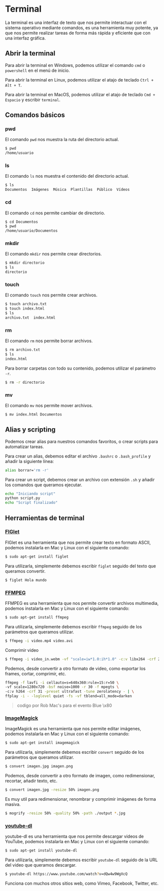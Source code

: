 # Terminal
La terminal es una interfaz de texto que nos permite interactuar con el sistema operativo mediante comandos, es una herramienta muy potente, ya que nos permite realizar tareas de forma más rápida y eficiente que con una interfaz gráfica.

## Abrir la terminal
Para abrir la terminal en Windows, podemos utilizar el comando `cmd` o `powershell` en el menú de inicio.

Para abrir la terminal en Linux, podemos utilizar el atajo de teclado `Ctrl + Alt + T`.

Para abrir la terminal en MacOS, podemos utilizar el atajo de teclado `Cmd + Espacio` y escribir `terminal`.

## Comandos básicos
### pwd
El comando `pwd` nos muestra la ruta del directorio actual.

```bash
$ pwd
/home/usuario
```

### ls
El comando `ls` nos muestra el contenido del directorio actual.

```bash
$ ls
Documentos  Imágenes  Música  Plantillas  Público  Vídeos
```

### cd
El comando `cd` nos permite cambiar de directorio.

```bash
$ cd Documentos
$ pwd
/home/usuario/Documentos
```

### mkdir
El comando `mkdir` nos permite crear directorios.

```bash
$ mkdir directorio
$ ls
directorio
```

### touch
El comando `touch` nos permite crear archivos.

```bash
$ touch archivo.txt
$ touch index.html
$ ls
archivo.txt  index.html
```

### rm
El comando `rm` nos permite borrar archivos.

```bash
$ rm archivo.txt
$ ls
index.html
```

Para borrar carpetas con todo su contenido, podemos utilizar el parámetro `-r`.

```bash
$ rm -r directorio
```

### mv
El comando `mv` nos permite mover archivos.

```bash
$ mv index.html Documentos

```

## Alias y scripting
Podemos crear alias para nuestros comandos favoritos, o crear scripts para automatizar tareas.

Para crear un alias, debemos editar el archivo `.bashrc` o `.bash_profile` y añadir la siguiente línea:

```bash
alias borrar='rm -r'
```

Para crear un script, debemos crear un archivo con extensión `.sh` y añadir los comandos que queramos ejecutar.

```bash
echo "Iniciando script"
python script.py
echo "Script finalizado"
```

## Herramientas de terminal

### [FIGlet](http://www.figlet.org/)
FIGlet es una herramienta que nos permite crear texto en formato ASCII, podemos instalarla en Mac y Linux con el siguiente comando:

```bash
$ sudo apt-get install figlet
```

Para utilizarla, simplemente debemos escribir `figlet` seguido del texto que queramos convertir.

```bash
$ figlet Hola mundo
```

### [FFMPEG](https://ffmpeg.org/)
FFMPEG es una herramienta que nos permite convertir archivos multimedia, podemos instalarla en Mac y Linux con el siguiente comando:

```bash
$ sudo apt-get install ffmpeg
```

Para utilizarla, simplemente debemos escribir `ffmpeg` seguido de los parámetros que queramos utilizar.

```bash
$ ffmpeg -i video.mp4 video.avi
```

Comprimir video
```bash
$ ffmpeg -i video_in.webm -vf "scale=iw*1.0:ih*1.0" -c:v libx264 -crf 23 -preset medium -c:a aac -b:a 128k archivo_comprimido.mp4
```

Podemos, desde convertir a otro formato de video, como exportar los frames, cortar, comprimir, etc.

```bash
ffmpeg -f lavfi -i cellauto=s=640x360:rule=15:r=50 \
-vf scale=1280x720 -bsf noise=1000 -r 30 -f mpegts \
-c:v h264 -crf 31 -preset ultrafast -tune zerolatency - | \
ffplay -i - -loglevel quiet -fs -vf tblend=all_mode=darken
```
>codigo por Rob Mac's para el evento Blue \x80

### [ImageMagick](https://imagemagick.org/index.php)
ImageMagick es una herramienta que nos permite editar imágenes, podemos instalarla en Mac y Linux con el siguiente comando:

```bash
$ sudo apt-get install imagemagick
```

Para utilizarla, simplemente debemos escribir `convert` seguido de los parámetros que queramos utilizar.

```bash
$ convert imagen.jpg imagen.png
```

Podemos, desde convertir a otro formato de imagen, como redimensionar, recortar, añadir texto, etc.

```bash
$ convert imagen.jpg -resize 50% imagen.png
```

Es muy util para redimensionar, renombrar y comprimir imágenes de forma masiva.

```bash
$ mogrify -resize 50% -quality 50% -path ./output *.jpg
```

### [youtube-dl](https://ytdl-org.github.io/youtube-dl/index.html)
youtube-dl es una herramienta que nos permite descargar videos de YouTube, podemos instalarla en Mac y Linux con el siguiente comando:

```bash
$ sudo apt-get install youtube-dl
```

Para utilizarla, simplemente debemos escribir `youtube-dl` seguido de la URL del video que queramos descargar.

```bash
$ youtube-dl https://www.youtube.com/watch?v=dQw4w9WgXcQ
```

Funciona con muchos otros sitios web, como Vimeo, Facebook, Twitter, etc.
